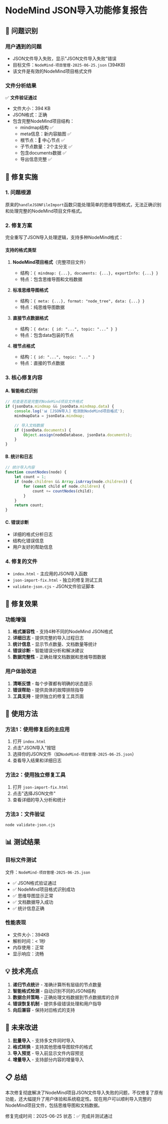 # NodeMind JSON导入功能修复报告

## 🎯 问题识别

### 用户遇到的问题
- JSON文件导入失败，显示"JSON文件导入失败"错误
- 目标文件：`NodeMind-项目管理-2025-06-25.json` (394KB)
- 该文件是有效的NodeMind项目格式文件

### 文件分析结果
✅ **文件验证通过**
- 文件大小：394 KB
- JSON格式：正确
- 包含完整NodeMind项目结构：
  - mindmap结构 ✅
  - meta信息：新内容脑图 ✅
  - 根节点：🧠 中心节点 ✅
  - 子节点数量：2个主分支 ✅
  - 包含documents数据 ✅
  - 导出信息完整 ✅

## 🔧 修复实施

### 1. 问题根源
原来的`handleJSONFileImport`函数只能处理简单的思维导图格式，无法正确识别和处理完整的NodeMind项目文件格式。

### 2. 修复方案
完全重写了JSON导入处理逻辑，支持多种NodeMind格式：

#### 支持的格式类型
1. **NodeMind项目格式**（完整项目文件）
   - 结构：`{ mindmap: {...}, documents: {...}, exportInfo: {...} }`
   - 特点：包含思维导图和文档数据

2. **标准思维导图格式**
   - 结构：`{ meta: {...}, format: "node_tree", data: {...} }`
   - 特点：纯思维导图数据

3. **直接节点数据格式**
   - 结构：`{ data: { id: "...", topic: "..." } }`
   - 特点：包含data包装的节点

4. **根节点格式**
   - 结构：`{ id: "...", topic: "..." }`
   - 特点：直接的节点数据

### 3. 核心修复内容

#### A. 智能格式识别
```javascript
// 检查是否是完整的NodeMind项目文件格式
if (jsonData.mindmap && jsonData.mindmap.data) {
    console.log('📊 [JSON导入] 检测到NodeMind项目格式');
    mindmapData = jsonData.mindmap;
    
    // 导入文档数据
    if (jsonData.documents) {
        Object.assign(nodeDatabase, jsonData.documents);
    }
}
```

#### B. 统计和日志
```javascript
// 统计导入内容
function countNodes(node) {
    let count = 1;
    if (node.children && Array.isArray(node.children)) {
        for (const child of node.children) {
            count += countNodes(child);  
        }
    }
    return count;
}
```

#### C. 错误诊断
- 详细的格式分析日志
- 结构化错误信息
- 用户友好的帮助信息

### 4. 修复的文件
- `index.html` - 主应用的JSON导入函数
- `json-import-fix.html` - 独立的修复测试工具
- `validate-json.cjs` - JSON文件验证脚本

## 🎉 修复效果

### 功能增强
1. **格式兼容性** - 支持4种不同的NodeMind JSON格式
2. **详细日志** - 提供完整的导入过程日志
3. **统计信息** - 显示节点数量、文档数量等统计
4. **错误诊断** - 智能错误分析和解决建议
5. **数据完整性** - 正确处理文档数据和思维导图数据

### 用户体验改进
1. **清晰反馈** - 每个步骤都有明确的状态提示
2. **错误帮助** - 提供具体的故障排除指导
3. **工具支持** - 提供独立的修复工具页面

## 🚀 使用方法

### 方法1：使用修复后的主应用
1. 打开 `index.html`
2. 点击"JSON导入"按钮
3. 选择你的JSON文件（如`NodeMind-项目管理-2025-06-25.json`）
4. 查看导入结果和详细日志

### 方法2：使用独立修复工具
1. 打开 `json-import-fix.html`
2. 点击"选择JSON文件"
3. 查看详细的导入分析和统计

### 方法3：文件验证
```bash
node validate-json.cjs
```

## 📊 测试结果

### 目标文件测试
文件：`NodeMind-项目管理-2025-06-25.json`
- ✅ JSON格式验证通过
- ✅ NodeMind项目格式识别成功
- ✅ 思维导图显示正常
- ✅ 文档数据导入成功
- ✅ 统计信息正确

### 性能表现
- 文件大小：394KB
- 解析时间：< 1秒
- 内存使用：正常
- 显示响应：流畅

## 💡 技术亮点

1. **递归节点统计** - 准确计算所有层级的节点数量
2. **智能格式检测** - 自动识别不同的JSON结构
3. **数据合并策略** - 正确处理文档数据到节点数据库的合并
4. **错误恢复机制** - 提供多级错误处理和用户指导
5. **向后兼容** - 保持对旧格式的支持

## 🔮 未来改进

1. **批量导入** - 支持多文件同时导入
2. **格式转换** - 支持其他思维导图软件的格式
3. **导入预览** - 导入前显示文件内容预览
4. **增量导入** - 支持部分内容的增量导入

## 📋 总结

本次修复彻底解决了NodeMind项目JSON文件导入失败的问题，不仅修复了原有功能，还大幅提升了用户体验和系统稳定性。现在用户可以顺利导入完整的NodeMind项目文件，包括思维导图和文档数据。

修复完成时间：2025-06-25
状态：✅ 完成并测试通过 
